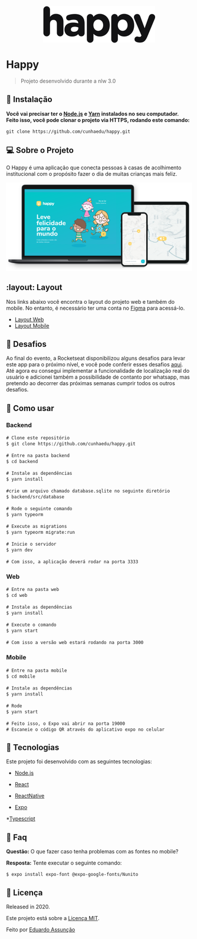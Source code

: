 <p align="center">
   <img src=".github/logo.svg"/>
</p>

# Happy

> Projeto desenvolvido durante a nlw 3.0

## :construction_worker: Instalação

**Você vai precisar ter o [Node.js](https://nodejs.org/en/download/) e [Yarn](https://yarnpkg.com/) instalados no seu computador. Feito isso, você pode clonar o projeto via HTTPS, rodando este comando:** 

```
git clone https://github.com/cunhaedu/happy.git
```

## :computer: Sobre o Projeto

O Happy é uma aplicação que conecta pessoas à casas de acolhimento institucional com o propósito fazer o dia de muitas crianças mais feliz.

<p align="center">
   <img src=".github/happy.svg"/>
</p>


## :layout: Layout

Nos links abaixo você encontra o layout do projeto web e também do mobile. No entanto, é necessário ter uma conta no [Figma](http://figma.com/) para acessá-lo.

* [Layout Web](https://www.figma.com/file/mDEbnoojksG4w8sOxmudh3/Happy-Web)
* [Layout Mobile](https://www.figma.com/file/X27FfVxAgy9f5IFa7ONlph/Happy-Mobile)

## :rocket: Desafios

Ao final do evento, a Rocketseat disponibilizou alguns desafios para levar este app para o próximo nível, e você pode conferir esses desafios [aqui](https://www.notion.so/Vers-o-2-0-do-Happy-c754db7a4d41469e8c2d00fcf75392c4). Até agora eu consegui implementar a funcionalidade de localização real do usuário e adicionei também a possibilidade de contanto por whatsapp, mas pretendo ao decorrer das próximas semanas cumprir todos os outros desafios.

## :runner: Como usar

### Backend

```
# Clone este repositório
$ git clone https://github.com/cunhaedu/happy.git

# Entre na pasta backend
$ cd backend

# Instale as dependências
$ yarn install

#crie um arquivo chamado database.sqlite no seguinte diretório
$ backend/src/database

# Rode o seguinte comando
$ yarn typeorm

# Execute as migrations
$ yarn typeorm migrate:run

# Inicie o servidor
$ yarn dev

# Com isso, a aplicação deverá rodar na porta 3333
```

### Web

```
# Entre na pasta web
$ cd web

# Instale as dependências
$ yarn install

# Execute o comando 
$ yarn start

# Com isso a versão web estará rodando na porta 3000
```

### Mobile

```
# Entre na pasta mobile
$ cd mobile

# Instale as dependências
$ yarn install

# Rode 
$ yarn start

# Feito isso, o Expo vai abrir na porta 19000
# Escaneie o código QR através do aplicativo expo no celular
```

## :rocket:  Tecnologias

Este projeto foi desenvolvido com as seguintes tecnologias:

* [Node.js](https://nodejs.org/en/download/)

* [React](https://pt-br.reactjs.org/)

* [ReactNative](https://reactnative.dev/)

* [Expo](https://expo.io/)

*[Typescript](https://www.typescriptlang.org/)

## :postbox: Faq


**Questão:** O que fazer caso tenha problemas com as fontes no mobile?

**Resposta:** Tente executar o seguinte comando:

```
$ expo install expo-font @expo-google-fonts/Nunito
```

## :closed_book: Licença

Released in 2020.

Este projeto está sobre a [Licença MIT](https://github.com/cunhaedu/nlw/tree/master/LICENSE).

Feito por [Eduardo Assunção](https://github.com/cunhaedu)
